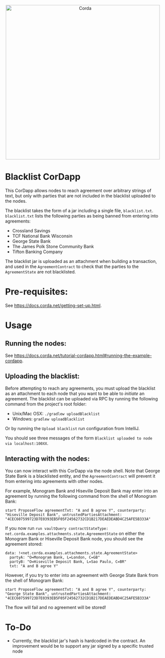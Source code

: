 <p align="center">
  <img src="https://www.corda.net/wp-content/uploads/2016/11/fg005_corda_b.png" alt="Corda" width="500">
</p>

# Blacklist CorDapp

This CorDapp allows nodes to reach agreement over arbitrary strings of text, but only with parties that are not 
included in the blacklist uploaded to the nodes.

The blacklist takes the form of a jar including a single file, `blacklist.txt`. `blacklist.txt` lists the following 
parties as being banned from entering into agreements:

* Crossland Savings
* TCF National Bank Wisconsin
* George State Bank
* The James Polk Stone Community Bank
* Tifton Banking Company

The blacklist jar is uploaded as an attachment when building a transaction, and used in the `AgreementContract` to 
check that the parties to the `AgreementState` are not blacklisted.

# Pre-requisites:
  
See https://docs.corda.net/getting-set-up.html.

# Usage

## Running the nodes:

See https://docs.corda.net/tutorial-cordapp.html#running-the-example-cordapp.

## Uploading the blacklist:

Before attempting to reach any agreements, you must upload the blacklist as an attachment to each node that you want to 
be able to *initiate* an agreement. The blacklist can be uploaded via RPC by running the following command from the 
project's root folder:

* Unix/Mac OSX: `./gradlew uploadBlacklist`
* Windows: `gradlew uploadBlacklist`

Or by running the `Upload blacklist` run configuration from IntelliJ.

You should see three messages of the form `Blacklist uploaded to node via localhost:100XX`.

## Interacting with the nodes:

You can now interact with this CorDapp via the node shell. Note that George State Bank is a blacklisted entity, and the 
`AgreementContract` will prevent it from entering into agreements with other nodes.

For example, Monogram Bank and Hiseville Deposit Bank may enter into an agreement by running the following command from 
the shell of Monogram Bank:

    start ProposeFlow agreementTxt: "A and B agree Y", counterparty: "Hiseville Deposit Bank", untrustedPartiesAttachment: "4CEC607599723D7E0393EB5F05F24562732CD1B217DEAEDEABD4C25AFE5B333A"

If you now run `run vaultQuery contractStateType: net.corda.examples.attachments.state.AgreementState` on either the 
Monogram Bank or Hiseville Deposit Bank node, you should see the agreement stored:

    data: !<net.corda.examples.attachments.state.AgreementState>
      partyA: "O=Monogram Bank, L=London, C=GB"
      partyB: "O=Hiseville Deposit Bank, L=Sao Paulo, C=BR"
      txt: "A and B agree Y"
    
However, if you try to enter into an agreement with George State Bank from the shell of Monogram Bank:

    start ProposeFlow agreementTxt: "A and B agree Y", counterparty: "George State Bank", untrustedPartiesAttachment: "4CEC607599723D7E0393EB5F05F24562732CD1B217DEAEDEABD4C25AFE5B333A"
    
The flow will fail and no agreement will be stored!

# To-Do

* Currently, the blacklist jar's hash is hardcoded in the contract. An improvement would be to support any jar signed 
  by a specific trusted node
